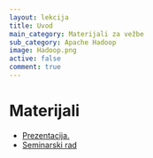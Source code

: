 ```yaml
---
layout: lekcija
title: Uvod
main_category: Materijali za vežbe
sub_category: Apache Hadoop
image: Hadoop.png
active: false
comment: true
---
```


# Materijali

* [Prezentacija.](/assets/os2/hadoop/prezentacija.pdf)
* [Seminarski rad](/assets/os2/hadoop/seminarski.pdf)
